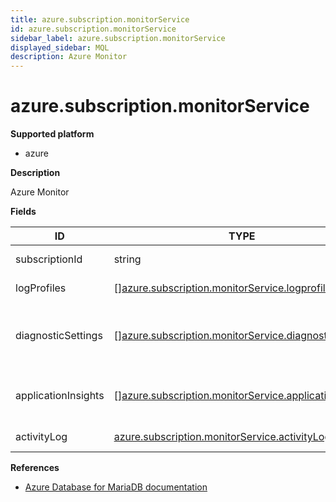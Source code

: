 ```yaml
---
title: azure.subscription.monitorService
id: azure.subscription.monitorService
sidebar_label: azure.subscription.monitorService
displayed_sidebar: MQL
description: Azure Monitor
---
```


# azure.subscription.monitorService

**Supported platform**

- azure

**Description**

Azure Monitor

**Fields**

| ID                  | TYPE                                                                                                                      | DESCRIPTION                                      |
| ------------------- | ------------------------------------------------------------------------------------------------------------------------- | ------------------------------------------------ |
| subscriptionId      | string                                                                                                                    | Subscription identifier                          |
| logProfiles         | &#91;&#93;[azure.subscription.monitorService.logprofile](azure.subscription.monitorservice.logprofile.md)                 | List of log profiles                             |
| diagnosticSettings  | &#91;&#93;[azure.subscription.monitorService.diagnosticsetting](azure.subscription.monitorservice.diagnosticsetting.md)   | List of diagnostic settings for the subscription |
| applicationInsights | &#91;&#93;[azure.subscription.monitorService.applicationInsight](azure.subscription.monitorservice.applicationinsight.md) | Application insights for the subscription        |
| activityLog         | [azure.subscription.monitorService.activityLog](azure.subscription.monitorservice.activitylog.md)                         | Monitor activity log                             |

**References**

- [Azure Database for MariaDB documentation](https://learn.microsoft.com/en-us/azure/azure-monitor/)
